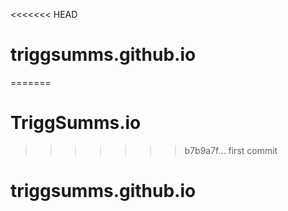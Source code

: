 <<<<<<< HEAD
# triggsumms.github.io
=======
# TriggSumms.io
>>>>>>> b7b9a7f... first commit
# triggsumms.github.io
